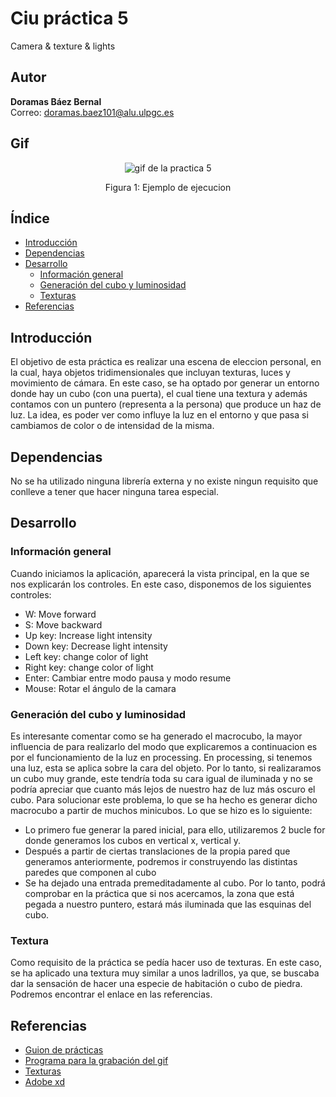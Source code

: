 # Ciu práctica 5
Camera & texture & lights

## Autor 
**Doramas Báez Bernal** <br/>
Correo: doramas.baez101@alu.ulpgc.es

## Gif
<div align="center">
  <img src="/gifLights.gif" alt="gif de la practica 5">
  <p align="center">
    Figura 1: Ejemplo de ejecucion
  </p>
</div>

## Índice
* [Introducción](#introducción)
* [Dependencias](#dependencias) 
* [Desarrollo](#desarrollo)
    * [Información general](#informaciónGeneral)
    * [Generación del cubo y luminosidad](#vistas)
    * [Texturas](#texturas)
* [Referencias](#referencias)

## Introducción
El objetivo de esta práctica es realizar una escena de eleccion personal, en la cual, haya objetos tridimensionales que incluyan texturas, luces y movimiento de cámara. En este caso, se ha optado por generar un entorno donde hay un cubo (con una puerta), el cual tiene una textura y además contamos con un puntero (representa a la persona) que produce un haz de luz. La idea, es poder ver como influye la luz en el entorno y que pasa si cambiamos de color o de intensidad de la misma.


## Dependencias
No se ha utilizado ninguna librería externa y no existe ningun requisito que conlleve a tener que hacer ninguna tarea especial.
 

## Desarrollo

### Información general <a id="informaciónGeneral"></a>

Cuando iniciamos la aplicación, aparecerá la vista principal, en la que se nos explicarán los controles. En este caso, disponemos de los siguientes controles:
 - W: Move forward
 - S: Move backward
 - Up key: Increase light intensity
 - Down key: Decrease light intensity
 - Left key: change color of light
 - Right key: change color of light
 - Enter: Cambiar entre modo pausa y modo resume 
 - Mouse: Rotar el ángulo de la camara 
 

### Generación del cubo y luminosidad<a id="cubo"></a>
Es interesante comentar como se ha generado el macrocubo, la mayor influencia de para realizarlo del modo que explicaremos a continuacion es por el funcionamiento de la luz en processing.
En processing, si tenemos una luz, esta se aplica sobre la cara del objeto. Por lo tanto, si realizaramos un cubo muy grande, este tendría toda su cara igual de iluminada y no se podría apreciar que cuanto más lejos de nuestro haz de luz más oscuro el cubo.
Para solucionar este problema, lo que se ha hecho es generar dicho macrocubo a partir de muchos minicubos. Lo que se hizo es lo siguiente:
 - Lo primero fue generar la pared inicial, para ello, utilizaremos 2 bucle for donde generamos los cubos en vertical x, vertical y.
 - Después a partir de ciertas translaciones de la propia pared que generamos anteriormente, podremos ir construyendo las distintas paredes que componen al cubo
 - Se ha dejado una entrada premeditadamente al cubo.
 Por lo tanto, podrá comprobar en la práctica que si nos acercamos, la zona que está pegada a nuestro puntero, estará más iluminada que las esquinas del cubo.

### Textura <a id="texturas"></a>
Como requisito de la práctica se pedía hacer uso de texturas. En este caso, se ha aplicado una textura muy similar a unos ladrillos, ya que, se buscaba dar la sensación de hacer una especie de habitación o cubo de piedra. Podremos encontrar el enlace en las referencias.

## Referencias

* [Guion de prácticas](https://cv-aep.ulpgc.es/cv/ulpgctp20/pluginfile.php/126724/mod_resource/content/22/CIU_Pr_cticas.pdf)
* [Programa para la grabación del gif](https://obsproject.com/es)
* [Texturas](https://gametextures.com/)
* [Adobe xd](https://www.adobe.com/es/products/xd.html)
